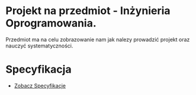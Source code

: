 # Projekt na przedmiot - Inżynieria Oprogramowania. 

Przedmiot ma na celu zobrazowanie nam jak nalezy prowadzić projekt oraz nauczyć systematyczności.

# Specyfikacja

- [Zobacz Specyfikacje](./specs/specification.md)